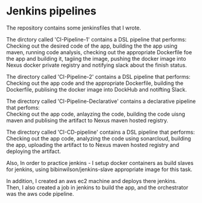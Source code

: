 # Jenkins pipelines

The repository contains some jenkinsfiles that I wrote.

The dirctory called 'CI-Pipeline-1' contains a DSL pipeline that performs:<br>
Checking out the desired code of the app, building the the app using maven, running code analysis, checking out the appropriate Dockerfile foe the app and building it, tagiing the image, pushing the docker image into Nexus docker private registry and notifying slack about the finish status.

The directory called 'CI-Pipeline-2' contains a DSL pipeline that performs:
Checking out the app code and the appropriate Dockerfile, building the Dockerfile, publising the docker image into DockHub and notifting Slack.

The directory called 'CI-Pipeline-Declarative' contains a declarative pipeline that perfoms:<br>
Checking out the app code, anlayzing the code, building the code uisng maven and publising the artifact to Nexus maven hosted registry.

The directory called 'CI-CD-pipeline' contains a DSL pipeline that performs:<br>
Checking out the app code, analyzing the code using sonarcloud, building the app, uploading the artifact to to Nexus maven hosted registry and deploying the artifact.

Also, In order to practice jenkins - I setup docker containers as build slaves for jenkins, using bibinwilson/jenkins-slave appropriate image for this task.

In addition, I created an aws ec2 machine and deploys there jenkins. <br>
Then, I also created a job in jenkins to build the app, and the orchestrator was the aws code pipeline.

